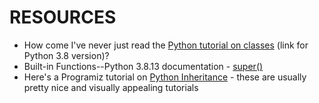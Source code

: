 # RESOURCES
- How come I've never just read the [Python tutorial on classes](https://docs.python.org/3.8/tutorial/classes.html) (link for Python 3.8 version)?
- Built-in Functions--Python 3.8.13 documentation - [super()](https://docs.python.org/3.8/library/functions.html#super)
- Here's a Programiz tutorial on [Python Inheritance](https://www.programiz.com/python-programming/inheritance) - these are usually pretty nice and visually appealing tutorials

